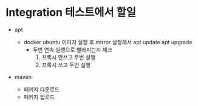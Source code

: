 # Integration 테스트에서 할일

- apt
  - docker ubuntu 이미지 실행 후 mirror 설정해서 apt update apt upgrade
    - 두번 연속 실행으로 빨라지는지 체크
      1. 프록시 안쓰고 두번 실행
      2. 프록시 쓰고 두번 실행

- maven
  - 패키지 다운로드
  - 패키지 업로드
